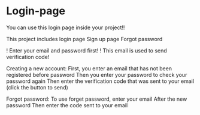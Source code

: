 # Login-page

You can use this login page inside your project!!

This project includes login page
Sign up page
Forgot password

! Enter your email and password first!
! This email is used to send verification code!

Creating a new account:
First, you enter an email that has not been registered before
password
Then you enter your password to check your password again
Then enter the verification code that was sent to your email (click the button to send)

Forgot password:
To use forget password, enter your email
After the new password
Then enter the code sent to your email
